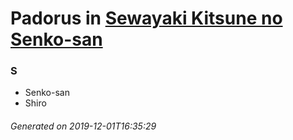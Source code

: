 # Padorus in [Sewayaki Kitsune no Senko-san](https://myanimelist.net/manga/111276/Sewayaki_Kitsune_no_Senko-san)

### S
* Senko-san
* Shiro

###### Generated on 2019-12-01T16:35:29
